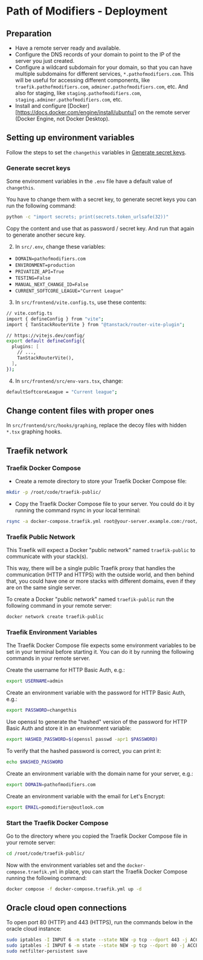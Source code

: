 # Path of Modifiers - Deployment

## Preparation

 - Have a remote server ready and available.
 - Configure the DNS records of your domain to point to the IP of the server you just created.
 - Configure a wildcard subdomain for your domain, so that you can have multiple subdomains for different services, `*.pathofmodifiers.com`. This will be useful for accessing different components, like `traefik.pathofmodifiers.com`, `adminer.pathofmodifiers.com`, etc. And also for staging, like `staging.pathofmodifiers.com`, `staging.adminer.pathofmodifiers.com`, etc.
 - Install and configure [Docker][https://docs.docker.com/engine/install/ubuntu/] on the remote server (Docker Engine, not Docker Desktop).

## Setting up environment variables 

Follow the steps to set the `changethis` variables in [Generate secret keys](#generate-secret-keys). 

### <a id="generate-secret-keys"></a> Generate secret keys

Some environment variables in the `.env` file have a default value of `changethis`.

You have to change them with a secret key, to generate secret keys you can run the following command:

```bash
python -c "import secrets; print(secrets.token_urlsafe(32))"
```

Copy the content and use that as password / secret key. And run that again to generate another secure key.

2. In `src/.env`, change these variables:
  - `DOMAIN=pathofmodifiers.com`
  - `ENVIRONMENT=production`
  - `PRIVATIZE_API=True`
  - `TESTING=False`
  - `MANUAL_NEXT_CHANGE_ID=False`
  - `CURRENT_SOFTCORE_LEAGUE="Current League"`

3. In `src/frontend/vite.config.ts`, use these contents:

```bash
// vite.config.ts
import { defineConfig } from "vite";
import { TanStackRouterVite } from "@tanstack/router-vite-plugin";

// https://vitejs.dev/config/
export default defineConfig({
  plugins: [
    // ...,
    TanStackRouterVite(),
  ],
});                                                                                                                                                            
```
4. In `src/frontend/src/env-vars.tsx`, change:
```bash
defaultSoftcoreLeague = "Current league";
```

## Change content files with proper ones

In `src/frontend/src/hooks/graphing`, replace the decoy files with hidden `*.tsx` graphing hooks.

## Traefik network

### Traefik Docker Compose

- Create a remote directory to store your Traefik Docker Compose file:

```bash
mkdir -p /root/code/traefik-public/
```

- Copy the Traefik Docker Compose file to your server. You could do it by running the command rsync in your local terminal:

```bash
rsync -a docker-compose.traefik.yml root@your-server.example.com:/root/code/traefik-public/
```

### Traefik Public Network

This Traefik will expect a Docker "public network" named `traefik-public` to communicate with your stack(s).

This way, there will be a single public Traefik proxy that handles the communication (HTTP and HTTPS) with the outside world, and then behind that, you could have one or more stacks with different domains, even if they are on the same single server.

To create a Docker "public network" named `traefik-public` run the following command in your remote server:

```bash
docker network create traefik-public
```

### Traefik Environment Variables

The Traefik Docker Compose file expects some environment variables to be set in your terminal before starting it. You can do it by running the following commands in your remote server.

Create the username for HTTP Basic Auth, e.g.:

```bash
export USERNAME=admin
```

Create an environment variable with the password for HTTP Basic Auth, e.g.:

```bash
export PASSWORD=changethis
```

Use openssl to generate the "hashed" version of the password for HTTP Basic Auth and store it in an environment variable:

```bash
export HASHED_PASSWORD=$(openssl passwd -apr1 $PASSWORD)
```

To verify that the hashed password is correct, you can print it:

```bash
echo $HASHED_PASSWORD
```

Create an environment variable with the domain name for your server, e.g.:

```bash
export DOMAIN=pathofmodifiers.com
```

Create an environment variable with the email for Let's Encrypt:

```bash
export EMAIL=pomodifiers@outlook.com
```

### Start the Traefik Docker Compose
Go to the directory where you copied the Traefik Docker Compose file in your remote server:

```bash
cd /root/code/traefik-public/
```

Now with the environment variables set and the `docker-compose.traefik.yml` in place, you can start the Traefik Docker Compose running the following command:

```bash
docker compose -f docker-compose.traefik.yml up -d
```

## Oracle cloud open connections

To open port 80 (HTTP) and 443 (HTTPS), run the commands below in the oracle cloud instance: 

```bash
sudo iptables -I INPUT 6 -m state --state NEW -p tcp --dport 443 -j ACCEPT
sudo iptables -I INPUT 6 -m state --state NEW -p tcp --dport 80 -j ACCEPT
sudo netfilter-persistent save
```
